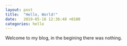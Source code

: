 ```yaml
---
layout: post
title:  "Hello, World!"
date:   2019-05-16 12:36:48 +0100
categories: hello
---
```


Welcome to my blog, in the begining there was nothing.


